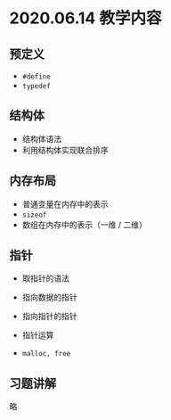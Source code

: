 # 2020.06.14 教学内容

## 预定义

- `#define`
- `typedef`

## 结构体

- 结构体语法
- 利用结构体实现联合排序

## 内存布局

- 普通变量在内存中的表示
- `sizeof`
- 数组在内存中的表示（一维 / 二维）

## 指针

- 取指针的语法

- 指向数据的指针

- 指向指针的指针
- 指针运算

- `malloc, free`

## 习题讲解

略